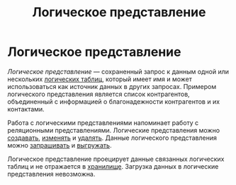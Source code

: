 ﻿---
layout: default
title: Логическое представление
nav_order: 5
parent: Основные понятия
has_children: false
has_toc: false
---

Логическое представление
=====================

_Логическое представление_ — сохраненный запрос к данным одной или нескольких 
[логических таблиц](../Логическая_таблица/Логическая_таблица.md), который имеет имя и 
может использоваться как источник данных в других запросах. Примером логического представления 
является список контрагентов, объединенный с информацией о благонадежности контрагентов и их 
контактами.

Работа с логическими представлениями напоминает работу с реляционными представлениями. 
Логические представления можно [создавать](../../../Работа_с_системой/Управление_схемой_данных/Создание_логического_представления/Создание_логического_представления.md), 
[изменять](../../../Работа_с_системой/Управление_схемой_данных/Изменение_логического_представления/Изменение_логического_представления.md) и 
[удалять](../../../Работа_с_системой/Управление_схемой_данных/Удаление_логического_представления/Удаление_логического_представления.md). 
Данные логического представления можно [запрашивать](../../../Работа_с_системой/Запрос_данных/Запрос_данных.md) 
и [выгружать](../../../Работа_с_системой/Выгрузка_данных/Выгрузка_данных.md).

Логическое представление проецирует данные связанных логических таблиц и не отражается 
в [хранилище](../Хранилище_данных/Хранилище_данных.md). Загрузка данных в логические 
представления невозможна.